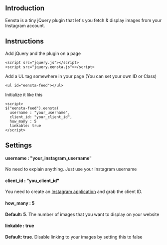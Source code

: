 ## Introduction

Eensta is a tiny jQuery plugin that let's you fetch & display images from your Instagram account.

## Instructions

Add jQuery and the plugin on a page
```
<script src="jquery.js"></script>
<script src="jquery.eensta.js"></script>
```

Add a UL tag somewhere in your page (You can set your own ID or Class)
```
<ul id="eensta-feed"></ul>
```

Initialize it like this
```
<script>
$("eensta-feed").eensta(
  username : "your_username",
  client_id: "your_client_id",
  how_many : 5 
  linkable: true
</script>
```

## Settings

#### username : "your_instagram_username"
No need to explain anything. Just use your Instagram username

#### client_id : "you_client_id"
You need to create an [Instagram application](http://instagram.com/developer/#) and grab the client ID.

#### how_many : 5
**Default: 5**. The number of images that you want to display on your website

#### linkable : true
**Default: true**. Disable linking to your images by setting this to false

